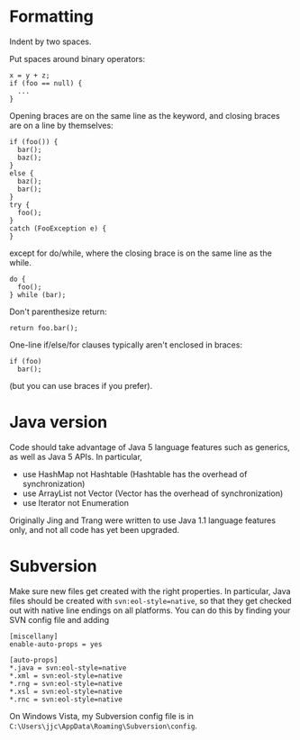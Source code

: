 # Formatting #

Indent by two spaces.

Put spaces around binary operators:
```
x = y + z;
if (foo == null) {
  ...
}
```

Opening braces are on the same line as the keyword, and closing braces are on a line by themselves:

```
if (foo()) {
  bar();
  baz();
}
else {
  baz();
  bar();
}
try {
  foo();
}
catch (FooException e) {
}  
```

except for do/while, where the closing brace is on the same line as the while.

```
do {
  foo();
} while (bar);
```

Don't parenthesize return:

```
return foo.bar();
```

One-line if/else/for clauses typically aren't enclosed in braces:

```
if (foo)
  bar();
```

(but you can use braces if you prefer).

# Java version #

Code should take advantage of Java 5 language features such as generics, as well as Java 5 APIs. In particular,

  * use HashMap not Hashtable (Hashtable has the overhead of synchronization)
  * use ArrayList not Vector (Vector has the overhead of synchronization)
  * use Iterator not Enumeration

Originally Jing and Trang were written to use Java 1.1 language features only, and not all code has yet been upgraded.

# Subversion #

Make sure new files get created with the right properties.  In particular, Java files should be created with `svn:eol-style=native`, so that they get checked out with native line endings on all platforms.  You can do this by finding your SVN config file and adding

```
[miscellany]
enable-auto-props = yes

[auto-props]
*.java = svn:eol-style=native
*.xml = svn:eol-style=native
*.rng = svn:eol-style=native
*.xsl = svn:eol-style=native
*.rnc = svn:eol-style=native
```

On Windows Vista, my Subversion config file is in `C:\Users\jjc\AppData\Roaming\Subversion\config`.